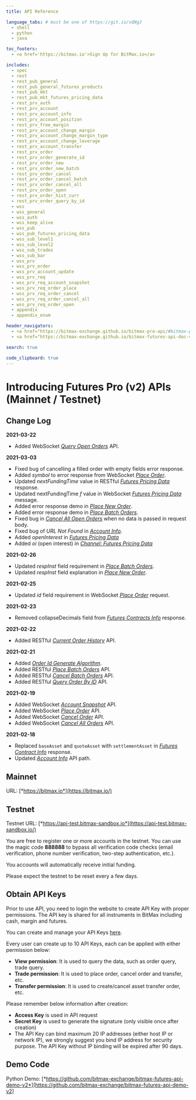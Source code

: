 ```yaml
---
title: API Reference

language_tabs: # must be one of https://git.io/vQNgJ
  - shell
  - python
  - java

toc_footers:
  - <a href='https://bitmax.io'>Sign Up for BitMax.io</a>

includes:
  - spec
  - rest
  - rest_pub_general
  - rest_pub_general_futures_products
  - rest_pub_mkt
  - rest_pub_mkt_futures_pricing_data
  - rest_prv_auth
  - rest_prv_account
  - rest_prv_account_info
  - rest_prv_account_position
  - rest_prv_free_margin
  - rest_prv_account_change_margin
  - rest_prv_account_change_margin_type
  - rest_prv_account_change_leverage
  - rest_prv_account_transfer
  - rest_prv_order
  - rest_prv_order_generate_id
  - rest_prv_order_new
  - rest_prv_order_new_batch
  - rest_prv_order_cancel
  - rest_prv_order_cancel_batch
  - rest_prv_order_cancel_all
  - rest_prv_order_open
  - rest_prv_order_hist_curr
  - rest_prv_order_query_by_id
  - wss
  - wss_general
  - wss_auth
  - wss_keep_alive
  - wss_pub
  - wss_pub_futures_pricing_data
  - wss_sub_level1
  - wss_sub_level2
  - wss_sub_trades
  - wss_sub_bar
  - wss_prv
  - wss_prv_order
  - wss_prv_account_update
  - wss_prv_req
  - wss_prv_req_account_snapshot
  - wss_prv_req_order_place
  - wss_prv_req_order_cancel
  - wss_prv_req_order_cancel_all
  - wss_prv_req_order_open
  - appendix
  - appendix_enum

header_navigators:
  - <a href="https://bitmax-exchange.github.io/bitmax-pro-api/#bitmax-pro-api-documentation">Cash/Margin APIs</a>
  - <a href="https://bitmax-exchange.github.io/bitmax-futures-api-doc-v2/#bitmax-futures-trading-api-documentation" class="current">Futures APIs</a>

search: true

code_clipboard: true
---
```


# Introducing Futures Pro (v2) APIs (Mainnet / Testnet)

## Change Log

**2021-03-22**  

* Added WebSocket [*Query Open Orders*](#ws-query-open-orders) API.

**2021-03-03**

* Fixed bug of cancelling a filled order with empty fields error response.
* Added *symbol* to error response from WebSocket [*Place Order*](#ws-place-order).
* Updated *nextFundingTime* value in RESTful [*Futures Pricing Data*](#futures-pricing-data) response.
* Updated nextFundingTime *f* value in WebSocket [*Futures Pricing Data*](#channel-futures-pricing-data) message.
* Added error response demo in [*Place New Order*](#new-order).
* Added error response demo in [*Place Batch Orders*](#place-batch-orders).
* Fixed bug in [*Cancel All Open Orders*](#cancel-all-open-orders) when no data is passed in request body.
* Fixed bug of *URL Not Found* in [*Account Info*](#account-info).
* Added *openInterest* in [*Futures Pricing Data*](#futures-pricing-data)
* Added *oi* (open interest) in [*Channel: Futures Pricing Data*](#channel-futures-pricing-data)

**2021-02-26**  

* Updated *respInst* field requirement in [*Place Batch Orders*](#place-batch-orders).
* Updated *respInst* field explanation in [*Place New Order*](#new-order).

**2021-02-25**

* Updated *id* field requirement in WebSocket [*Place Order*](#ws-place-order) request.

**2021-02-23**

* Removed collapseDecimals field from [*Futures Contracts Info*](#futures-contracts-info) response.

**2021-02-22**

* Added RESTful [*Current Order History*](#list-current-history-orders) API.

**2021-02-21**

* Added [*Order Id Generate Algorithm*](#generate-order-id).
* Added RESTful [*Place Batch Orders*](#place-batch-orders) API.
* Added RESTful [*Cancel Batch Orders*](#cancel-batch-orders) API.
* Added RESTful [*Query Order By ID*](#query-order-by-id) API.

**2021-02-19**

* Added WebSocket [*Account Snapshot*](#ws-account-snapshot) API.
* Added WebSocket [*Place Order*](#ws-place-order) API.
* Added WebSocket [*Cancel Order*](#ws-cancel-order) API.
* Added WebSocket [*Cancel All Orders*](#ws-cancel-all-orders) API.

**2021-02-18**

* Replaced `baseAsset` and `quoteAsset` with `settlementAsset` in [*Futures Contract Info*](#futures-contracts-info) response.
* Updated [*Account Info*](#account-info) API path.

## Mainnet

URL: [*https://bitmax.io*](https://bitmax.io/)

## Testnet 

Testnet URL: [*https://api-test.bitmax-sandbox.io*](https://api-test.bitmax-sandbox.io/)

You are free to register one or more accounts in the testnet. You can use the magic code **888888** to bypass all verification code checks 
(email verification, phone number verification, two-step authentication, etc.).

You accounts will automatically receive initial funding. 

Please expect the testnet to be reset every a few days. 

## Obtain API Keys

Prior to use API, you need to login the website to create API Key with proper permissions. The API key is shared for all instruments in BitMax including cash, margin and futures.

You can create and manage your API Keys [here](https://bitmax.io/en/account/api-key).

Every user can create up to 10 API Keys, each can be applied with either permission below:

- **View permission**: It is used to query the data, such as order query, trade query.
- **Trade permission**: It is used to place order, cancel order and transfer, etc.
- **Transfer permission**: It is used to create/cancel asset transfer order, etc.

Please remember below information after creation:

- **Access Key** is used in API request
- **Secret Key** is used to generate the signature (only visible once after creation)
- The API Key can bind maximum 20 IP addresses (either host IP or network IP), we strongly suggest you bind IP address for security purpose. The API Key without IP binding will be expired after 90 days.

## Demo Code

Python Demo: [*https://github.com/bitmax-exchange/bitmax-futures-api-demo-v2*](https://github.com/bitmax-exchange/bitmax-futures-api-demo-v2)

